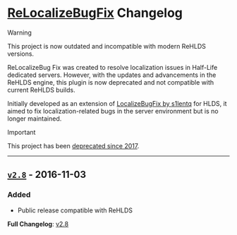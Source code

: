 # [ReLocalizeBugFix](https://github.com/ReHLDS/ReLocalizeBugFix) Changelog

> [!WARNING]
> This project is now outdated and incompatible with modern ReHLDS versions.

ReLocalizeBug Fix was created to resolve localization issues in Half-Life dedicated servers.
However, with the updates and advancements in the ReHLDS engine, this plugin is now deprecated and not compatible with current ReHLDS builds.

Initially developed as an extension of [LocalizeBugFix by s1lentq](https://github.com/s1lentq/localizebugfix) for HLDS, it aimed to fix localization-related bugs in the server environment but is no longer maintained.

> [!IMPORTANT]  
> This project has been [deprecated since 2017](https://github.com/ReHLDS/ReHLDS/issues/328#issuecomment-275837883).

---
 
## [`v2.8`](https://github.com/ReHLDS/ReLocalizeBugFix/releases/tag/v2.8) - 2016-11-03

### Added
- Public release compatible with ReHLDS

**Full Changelog**: [v2.8](https://github.com/ReHLDS/ReLocalizeBugFix/commits/v2.8)
